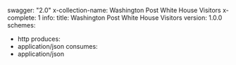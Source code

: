 swagger: "2.0"
x-collection-name: Washington Post White House Visitors
x-complete: 1
info:
  title: Washington Post White House Visitors
  version: 1.0.0
schemes:
- http
produces:
- application/json
consumes:
- application/json